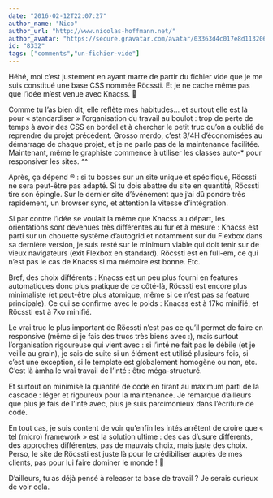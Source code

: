 ```yaml
---
date: "2016-02-12T22:07:27"
author_name: "Nico"
author_url: "http://www.nicolas-hoffmann.net/"
author_avatar: "https://secure.gravatar.com/avatar/03363d4c017e8d11320687f2efa722a0"
id: "8332"
tags: ["comments","un-fichier-vide"]
---
```

Héhé, moi c’est justement en ayant marre de partir du fichier vide que je me suis constitué une base CSS nommée Röcssti. Et je ne cache même pas que l’idée m’est venue avec Knacss. 🙂

Comme tu l’as bien dit, elle reflète mes habitudes… et surtout elle est là pour « standardiser » l’organisation du travail au boulot : trop de perte de temps à avoir des CSS en bordel et à chercher le petit truc qu’on a oublié de reprendre du projet précédent. Grosso merdo, c’est 3/4H d’économisées au démarrage de chaque projet, et je ne parle pas de la maintenance facilitée. Maintenant, même le graphiste commence à utiliser les classes auto-\* pour responsiver les sites. ^^

Après, ça dépend ® : si tu bosses sur un site unique et spécifique, Röcssti ne sera peut-être pas adapté. Si tu dois abattre du site en quantité, Röcssti tire son épingle. Sur le dernier site d’événement que j’ai dû pondre très rapidement, un browser sync, et attention la vitesse d’intégration.

Si par contre l’idée se voulait la même que Knacss au départ, les orientations sont devenues très différentes au fur et à mesure : Knacss est parti sur un chouette système d’autogrid et notamment sur du Flexbox dans sa dernière version, je suis resté sur le minimum viable qui doit tenir sur de vieux navigateurs (exit Flexbox en standard). Röcssti est en full-em, ce qui n’est pas le cas de Knacss si ma mémoire est bonne. Etc.

Bref, des choix différents : Knacss est un peu plus fourni en features automatiques donc plus pratique de ce côté-là, Röcssti est encore plus minimaliste (et peut-être plus atomique, même si ce n’est pas sa feature principale). Ce qui se confirme avec le poids : Knacss est à 17ko minifié, et Röcssti est à 7ko minifié.

Le vrai truc le plus important de Röcssti n’est pas ce qu’il permet de faire en responsive (même si je fais des trucs très biens avec :), mais surtout l’organisation rigoureuse qui vient avec : si l’inté ne fait pas le débile (et je veille au grain), je sais de suite si un élément est utilisé plusieurs fois, si c’est une exception, si le template est globalement homogène ou non, etc. C’est là àmha le vrai travail de l’inté : être méga-structuré.

Et surtout on minimise la quantité de code en tirant au maximum parti de la cascade : léger et rigoureux pour la maintenance. Je remarque d’ailleurs que plus je fais de l’inté avec, plus je suis parcimonieux dans l’écriture de code.

En tout cas, je suis content de voir qu’enfin les intés arrêtent de croire que « tel (micro) framework » est la solution ultime : des cas d’usure différents, des approches différentes, pas de mauvais choix, mais juste des choix. Perso, le site de Röcssti est juste là pour le crédibiliser auprès de mes clients, pas pour lui faire dominer le monde ! 🙂

D’ailleurs, tu as déjà pensé à releaser ta base de travail ? Je serais curieux de voir cela.